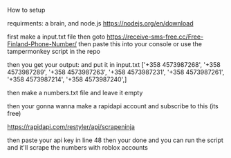 How to setup

requirments: a brain, and node.js
https://nodejs.org/en/download


first make a input.txt file then goto https://receive-sms-free.cc/Free-Finland-Phone-Number/ then paste this into your console or use the tampermonkey script in the repo

then you get your output: and put it in input.txt
['+358 4573987268', '+358 4573987289', '+358 4573987263', '+358 4573987231', '+358 4573987261', '+358 4573987214', '+358 4573987240',]


 then make a numbers.txt file and leave it empty

then your gonna wanna make a rapidapi account and subscribe to this (its free)

https://rapidapi.com/restyler/api/scrapeninja

then paste your api key in line 48 then your done and you can run the script and it'll scrape the numbers with roblox accounts
